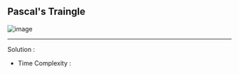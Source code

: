 ## Pascal's Traingle

![image](https://user-images.githubusercontent.com/23376002/214768929-c29b5955-a4e0-4475-af93-7e494b426c36.png)

----------------------------------------------------------------------------------------------------------------------------------------------------


Solution : 

- Time Complexity : 

